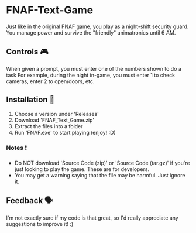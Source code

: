 # FNAF-Text-Game

Just like in the original FNAF game, you play as a night-shift security guard.
You manage power and survive the "friendly" animatronics until 6 AM.

## Controls 🎮
When given a prompt, you must enter one of the numbers shown to do a task
For example, during the night in-game, you must enter 1 to check cameras, enter 2 to open/doors, etc.

## Installation 🔧
1. Choose a version under 'Releases'
2. Download 'FNAF_Text_Game.zip' 
3. Extract the files into a folder
4. Run 'FNAF.exe' to start playing (enjoy! :D)
### Notes ❗
- Do NOT download 'Source Code (zip)' or 'Source Code (tar.gz)' if you're just looking to play the game. These are for developers.
- You may get a warning saying that the file may be harmful. Just ignore it.

## Feedback 🗣️
I'm not exactly sure if my code is that great, so I'd really appreciate any suggestions to improve it! :)
